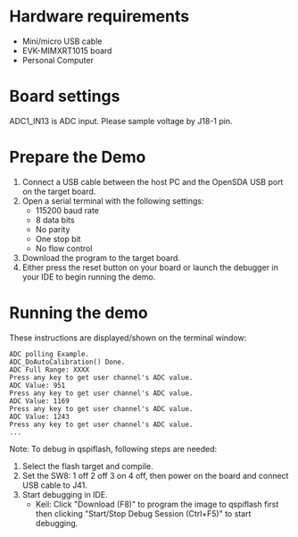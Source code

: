 Hardware requirements
=====================
- Mini/micro USB cable
- EVK-MIMXRT1015 board
- Personal Computer

Board settings
============
ADC1_IN13 is ADC input. Please sample voltage by J18-1 pin.

Prepare the Demo
===============
1.  Connect a USB cable between the host PC and the OpenSDA USB port on the target board. 
2.  Open a serial terminal with the following settings:
    - 115200 baud rate
    - 8 data bits
    - No parity
    - One stop bit
    - No flow control
3.  Download the program to the target board.
4.  Either press the reset button on your board or launch the debugger in your IDE to begin running the demo.

Running the demo
================
These instructions are displayed/shown on the terminal window:
~~~~~~~~~~~~~~~~~~~~~~~~~~~~~~~~~~~
ADC polling Example.
ADC_DoAutoCalibration() Done.
ADC Full Range: XXXX
Press any key to get user channel's ADC value.
ADC Value: 951
Press any key to get user channel's ADC value.
ADC Value: 1169
Press any key to get user channel's ADC value.
ADC Value: 1243
Press any key to get user channel's ADC value.
...
~~~~~~~~~~~~~~~~~~~~~~~~~~~~~~~~~~~


Note:
To debug in qspiflash, following steps are needed:
1. Select the flash target and compile.
3. Set the SW8: 1 off 2 off 3 on 4 off, then power on the board and connect USB cable to J41.
4. Start debugging in IDE.
   - Keil: Click "Download (F8)" to program the image to qspiflash first then clicking "Start/Stop Debug Session (Ctrl+F5)" to start debugging.
